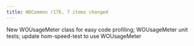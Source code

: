 ```yaml
---
title: WOCommon r176, 7 items changed
---
```


New WOUsageMeter class for easy code profiling; WOUsageMeter unit tests; update hom-speed-test to use WOUsageMeter
